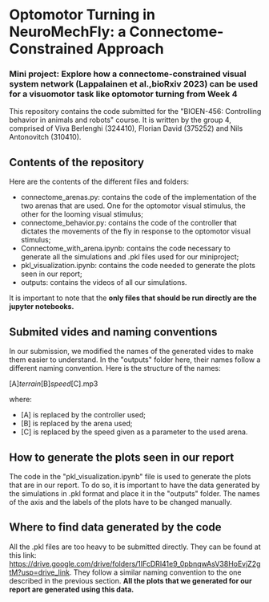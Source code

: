# Optomotor Turning in NeuroMechFly: a Connectome-Constrained Approach

### Mini project: Explore how a connectome-constrained visual system network (Lappalainen et al.,bioRxiv 2023) can be used for a visuomotor task like optomotor turning from Week 4
This repository contains the code submitted for the "BIOEN-456: Controlling behavior in animals and robots" course. It is written by the group 4, comprised of Viva Berlenghi (324410), Florian David (375252) and Nils Antonovitch (310410).

## Contents of the repository
Here are the contents of the different files and folders:

- connectome_arenas.py: contains the code of the implementation of the two arenas that are used. One for the optomotor visual stimulus, the other for the looming visual stimulus;
- connectome_behavior.py: contains the code of the controller that dictates the movements of the fly in response to the optomotor visual stimulus;
- Connectome_with_arena.ipynb: contains the code necessary to generate all the simulations and .pkl files used for our miniproject;
- pkl_visualization.ipynb: contains the code needed to generate the plots seen in our report;
- outputs: contains the videos of all our simulations.

It is important to note that the __only files that should be run directly are the jupyter notebooks.__

## Submited vides and naming conventions
In our submission, we modified the names of the generated vides to make them easier to understand. In the "outputs" folder here, their names follow a different naming convention. Here is the structure of the names:

[A]_terrain_[B]_speed_[C].mp3

where:

- [A] is replaced by the controller used;
- [B] is replaced by the arena used;
- [C] is replaced by the speed given as a parameter to the used arena.

## How to generate the plots seen in our report
The code in the "pkl_visualization.ipynb" file is used to generate the plots that are in our report. To do so, it is important to have the data generated by the simulations in .pkl format and place it in the "outputs" folder. The names of the axis and the labels of the plots have to be changed manually.

## Where to find data generated by the code
All the .pkl files are too heavy to be submitted directly. They can be found at this link: https://drive.google.com/drive/folders/1IFcDRl41e9_0pbnqwAsV38HoEvjZ2gtM?usp=drive_link. They follow a similar naming convention to the one described in the previous section. __All the plots that we generated for our report are generated using this data.__
